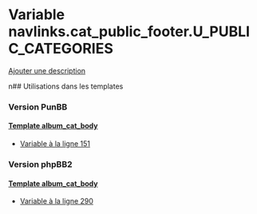 # Variable navlinks.cat_public_footer.U_PUBLIC_CATEGORIES
[Ajouter une description](https://fa-tvars.appspot.com/navlinks.cat_public_footer.U_PUBLIC_CATEGORIES)

n## Utilisations dans les templates

### Version PunBB

#### [Template album_cat_body](punbb/album_cat_body.md)
* [Variable à la ligne 151](../punbb/album_cat_body.tpl#L151)

### Version phpBB2

#### [Template album_cat_body](subsilver/album_cat_body.md)
* [Variable à la ligne 290](../subsilver/album_cat_body.tpl#L290)